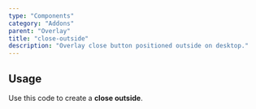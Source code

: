 ```yaml
---
type: "Components"
category: "Addons"
parent: "Overlay"
title: "close-outside"
description: "Overlay close button positioned outside on desktop."
---
```


## Usage

Use this code to create a **close outside**.

<demo>
  <demovanilla src="vanilla/components/addons/overlay/close-outside">
  </demovanilla>
</demo>
